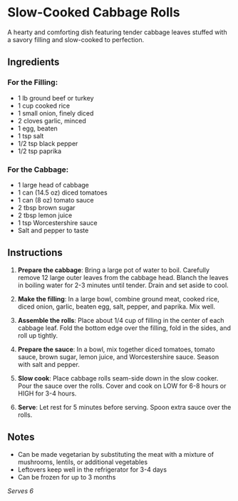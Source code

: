 # Slow-Cooked Cabbage Rolls

A hearty and comforting dish featuring tender cabbage leaves stuffed with a savory filling and slow-cooked to perfection.

## Ingredients

### For the Filling:
- 1 lb ground beef or turkey
- 1 cup cooked rice
- 1 small onion, finely diced
- 2 cloves garlic, minced
- 1 egg, beaten
- 1 tsp salt
- 1/2 tsp black pepper
- 1/2 tsp paprika

### For the Cabbage:
- 1 large head of cabbage
- 1 can (14.5 oz) diced tomatoes
- 1 can (8 oz) tomato sauce
- 2 tbsp brown sugar
- 2 tbsp lemon juice
- 1 tsp Worcestershire sauce
- Salt and pepper to taste

## Instructions

1. **Prepare the cabbage**: Bring a large pot of water to boil. Carefully remove 12 large outer leaves from the cabbage head. Blanch the leaves in boiling water for 2-3 minutes until tender. Drain and set aside to cool.

2. **Make the filling**: In a large bowl, combine ground meat, cooked rice, diced onion, garlic, beaten egg, salt, pepper, and paprika. Mix well.

3. **Assemble the rolls**: Place about 1/4 cup of filling in the center of each cabbage leaf. Fold the bottom edge over the filling, fold in the sides, and roll up tightly.

4. **Prepare the sauce**: In a bowl, mix together diced tomatoes, tomato sauce, brown sugar, lemon juice, and Worcestershire sauce. Season with salt and pepper.

5. **Slow cook**: Place cabbage rolls seam-side down in the slow cooker. Pour the sauce over the rolls. Cover and cook on LOW for 6-8 hours or HIGH for 3-4 hours.

6. **Serve**: Let rest for 5 minutes before serving. Spoon extra sauce over the rolls.

## Notes

- Can be made vegetarian by substituting the meat with a mixture of mushrooms, lentils, or additional vegetables
- Leftovers keep well in the refrigerator for 3-4 days
- Can be frozen for up to 3 months

*Serves 6*
